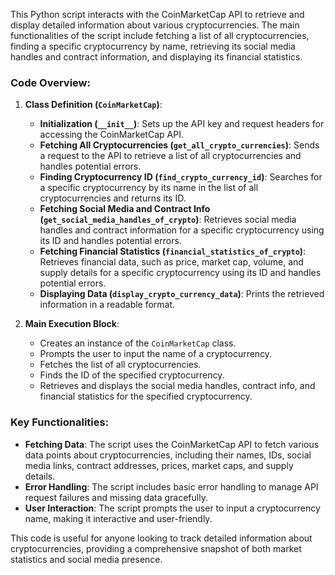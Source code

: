This Python script interacts with the CoinMarketCap API to retrieve and display detailed information about various cryptocurrencies. The main functionalities of the script include fetching a list of all cryptocurrencies, finding a specific cryptocurrency by name, retrieving its social media handles and contract information, and displaying its financial statistics.

### Code Overview:

1. **Class Definition (`CoinMarketCap`)**:

   - **Initialization (`__init__`)**: Sets up the API key and request headers for accessing the CoinMarketCap API.
   - **Fetching All Cryptocurrencies (`get_all_crypto_currencies`)**: Sends a request to the API to retrieve a list of all cryptocurrencies and handles potential errors.
   - **Finding Cryptocurrency ID (`find_crypto_currency_id`)**: Searches for a specific cryptocurrency by its name in the list of all cryptocurrencies and returns its ID.
   - **Fetching Social Media and Contract Info (`get_social_media_handles_of_crypto`)**: Retrieves social media handles and contract information for a specific cryptocurrency using its ID and handles potential errors.
   - **Fetching Financial Statistics (`financial_statistics_of_crypto`)**: Retrieves financial data, such as price, market cap, volume, and supply details for a specific cryptocurrency using its ID and handles potential errors.
   - **Displaying Data (`display_crypto_currency_data`)**: Prints the retrieved information in a readable format.

2. **Main Execution Block**:

   - Creates an instance of the `CoinMarketCap` class.
   - Prompts the user to input the name of a cryptocurrency.
   - Fetches the list of all cryptocurrencies.
   - Finds the ID of the specified cryptocurrency.
   - Retrieves and displays the social media handles, contract info, and financial statistics for the specified cryptocurrency.

### Key Functionalities:

- **Fetching Data**: The script uses the CoinMarketCap API to fetch various data points about cryptocurrencies, including their names, IDs, social media links, contract addresses, prices, market caps, and supply details.
- **Error Handling**: The script includes basic error handling to manage API request failures and missing data gracefully.
- **User Interaction**: The script prompts the user to input a cryptocurrency name, making it interactive and user-friendly.

This code is useful for anyone looking to track detailed information about cryptocurrencies, providing a comprehensive snapshot of both market statistics and social media presence.